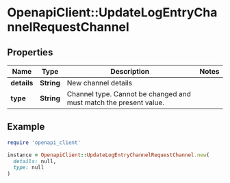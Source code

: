 # OpenapiClient::UpdateLogEntryChannelRequestChannel

## Properties

| Name | Type | Description | Notes |
| ---- | ---- | ----------- | ----- |
| **details** | **String** | New channel details |  |
| **type** | **String** | Channel type. Cannot be changed and must match the present value. |  |

## Example

```ruby
require 'openapi_client'

instance = OpenapiClient::UpdateLogEntryChannelRequestChannel.new(
  details: null,
  type: null
)
```

